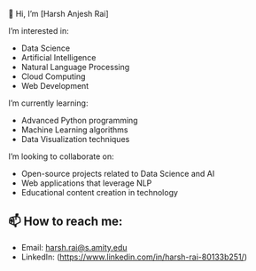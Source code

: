 👋 Hi, I’m [Harsh Anjesh Rai]

I’m interested in:
- Data Science
- Artificial Intelligence
- Natural Language Processing
- Cloud Computing
- Web Development

I’m currently learning:
- Advanced Python programming
- Machine Learning algorithms
- Data Visualization techniques

I’m looking to collaborate on:
- Open-source projects related to Data Science and AI
- Web applications that leverage NLP
- Educational content creation in technology

## 📫 How to reach me:
- Email: harsh.rai@s.amity.edu
- LinkedIn: (https://www.linkedin.com/in/harsh-rai-80133b251/)
